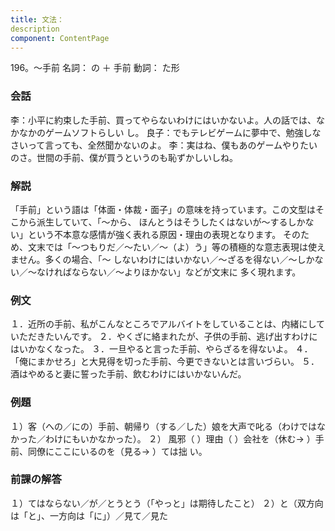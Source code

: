 ```yaml
---
title: 文法：
description
component: ContentPage
---
```



196。～手前
名詞： の ＋ 手前
動詞： た形  
### 会話
李：小平に約束した手前、買ってやらないわけにはいかないよ。人の話では、なかなかのゲームソフトらしい
し。 良子：でもテレビゲームに夢中で、勉強しなさいって言っても、全然聞かないのよ。
李：実はね、僕もあのゲームやりたいのさ。世間の手前、僕が買うというのも恥ずかしいしね。
### 解説
「手前」という語は「体面・体裁・面子」の意味を持っています。この文型はそこから派生していて、「～から、 ほんとうはそうしたくはないが～するしかない」という不本意な感情が強く表れる原因・理由の表現となります。 そのため、文末では「～つもりだ／～たい／～（よ）う」等の積極的な意志表現は使えません。多くの場合、「～ しないわけにはいかない／～ざるを得ない／～しかない／～なければならない／～よりほかない」などが文末に 多く現れます。
### 例文
１．近所の手前、私がこんなところでアルバイトをしていることは、内緒にしていただきたいんです。
２．やくざに絡まれたが、子供の手前、逃げ出すわけにはいかなくなった。
３．一旦やると言った手前、やらざるを得ないよ。
４．「俺にまかせろ」と大見得を切った手前、今更できないとは言いづらい。
５．酒はやめると妻に誓った手前、飲むわけにはいかないんだ。
### 例題
１）客（への／にの）手前、朝帰り（する／した）娘を大声で叱る（わけではなかった／わけにもいかなかった）。
２） 風邪（ ）理由（ ）会社を（休む→ ）手前、同僚にここにいるのを（見る→ ）ては拙
い。        
### 前課の解答
１）てはならない／が／とうとう（「やっと」は期待したこと）
２）と（双方向は「と」、一方向は「に」）／見て／見た
